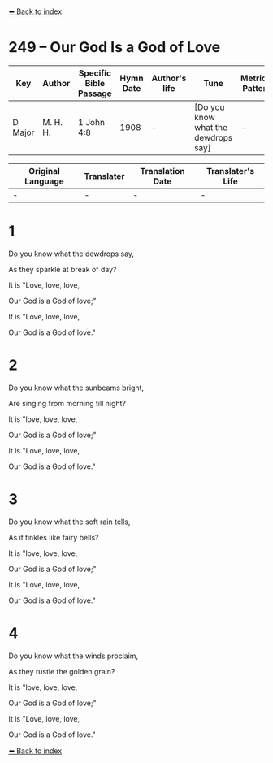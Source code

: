 [⬅️ Back to index](../README.md)

# 249 – Our God Is a God of Love

Key | Author   | Specific Bible Passage     |Hymn Date |Author's life |Tune |Metrical Pattern   |Composer/Source
-- | --------- | ---------------------------|----------|--------------|-----|-------------------|-------------  
D Major |M. H. H.  |1 John 4:8 |1908 |- |[Do you know what the dewdrops say] |- |M. H. Howliston

Original Language | Translater | Translation Date   | Translater's Life  
----------------- | --------- | --------------------|-------------     
\- |- |- |-




# 1

Do you know what the dewdrops say,

As they sparkle at break of day?

It is "Love, love, love,

Our God is a God of love;"

It is "Love, love, love,

Our God is a God of love."



# 2

Do you know what the sunbeams bright,

Are singing from morning till night?

It is "love, love, love,

Our God is a God of love;"

It is "Love, love, love,

Our God is a God of love."



# 3

Do you know what the soft rain tells,

As it tinkles like fairy bells?

It is "love, love, love,

Our God is a God of love;"

It is "Love, love, love,

Our God is a God of love."



# 4

Do you know what the winds proclaim,

As they rustle the golden grain?

It is "love, love, love,

Our God is a God of love;"

It is "Love, love, love,

Our God is a God of love."

[⬅️ Back to index](../README.md)
